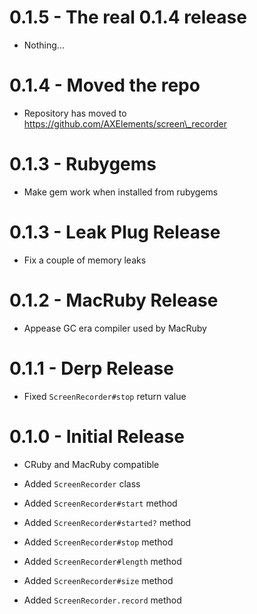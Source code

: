 # 0.1.5 - The real 0.1.4 release

  * Nothing...

# 0.1.4 - Moved the repo

  * Repository has moved to https://github.com/AXElements/screen\_recorder

# 0.1.3 - Rubygems

  * Make gem work when installed from rubygems

# 0.1.3 - Leak Plug Release

  * Fix a couple of memory leaks

# 0.1.2 - MacRuby Release

  * Appease GC era compiler used by MacRuby

# 0.1.1 - Derp Release

  * Fixed `ScreenRecorder#stop` return value

# 0.1.0 - Initial Release

  * CRuby and MacRuby compatible

  * Added `ScreenRecorder` class
  * Added `ScreenRecorder#start` method
  * Added `ScreenRecorder#started?` method
  * Added `ScreenRecorder#stop` method
  * Added `ScreenRecorder#length` method
  * Added `ScreenRecorder#size` method
  * Added `ScreenRecorder.record` method
